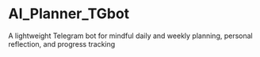 # AI_Planner_TGbot
A lightweight Telegram bot for mindful daily and weekly planning, personal reflection, and progress tracking
